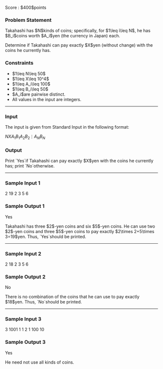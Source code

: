 
<div>

<span>

<span>

<p>
Score : $400$points
</p>

<div>

<section>

### **Problem Statement**

<p>
Takahashi has $N$kinds of coins;
specifically, for $1\leq i\leq N$, he has $B_i$coins worth $A_i$yen (the currency in Japan) each.
</p>

<p>
Determine if Takahashi can pay exactly $X$yen (without change) with the coins he currently has.
</p>

</section>

</div>

<div>

<section>

### **Constraints**

<ul>

<li>
$1\leq N\leq 50$
</li>

<li>
$1\leq X\leq 10^4$
</li>

<li>
$1\leq A_i\leq 100$
</li>

<li>
$1\leq B_i\leq 50$
</li>

<li>
$A_i$are pairwise distinct.
</li>

<li>
All values in the input are integers.
</li>

</ul>

</section>

</div>

---

<div>

<div>

<section>

### **Input**

<p>
The input is given from Standard Input in the following format:
</p>

<div>

$N$$X$$A_1$$B_1$$A_2$$B_2$$\vdots$$A_N$$B_N$
</div>

</section>

</div>

<div>

<section>

### **Output**

<p>
Print `Yes`if Takahashi can pay exactly $X$yen with the coins he currently has;
print `No`otherwise.
</p>

</section>

</div>

</div>

---

<div>

<section>

### **Sample Input 1**

<div>

2 19
2 3
5 6

</div>

</section>

</div>

<div>

<section>

### **Sample Output 1**

<div>

Yes

</div>

<p>
Takahashi has three $2$-yen coins and six $5$-yen coins.
He can use two $2$-yen coins and three $5$-yen coins to pay exactly $2\times 2+5\times 3=19$yen.
Thus, `Yes`should be printed.
</p>

</section>

</div>

---

<div>

<section>

### **Sample Input 2**

<div>

2 18
2 3
5 6

</div>

</section>

</div>

<div>

<section>

### **Sample Output 2**

<div>

No

</div>

<p>
There is no combination of the coins that he can use to pay exactly $18$yen.
Thus, `No`should be printed.
</p>

</section>

</div>

---

<div>

<section>

### **Sample Input 3**

<div>

3 1001
1 1
2 1
100 10

</div>

</section>

</div>

<div>

<section>

### **Sample Output 3**

<div>

Yes

</div>

<p>
He need not use all kinds of coins.
</p>

</section>

</div>

</span>

</span>

</div>
